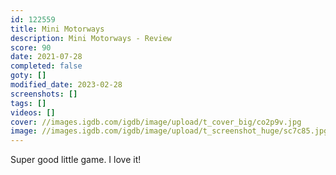 ```yaml
---
id: 122559
title: Mini Motorways
description: Mini Motorways - Review
score: 90
date: 2021-07-28
completed: false
goty: []
modified_date: 2023-02-28
screenshots: []
tags: []
videos: []
cover: //images.igdb.com/igdb/image/upload/t_cover_big/co2p9v.jpg
image: //images.igdb.com/igdb/image/upload/t_screenshot_huge/sc7c85.jpg
---
```

Super good little game. I love it!